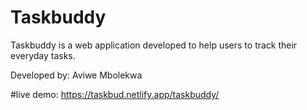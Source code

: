 # Taskbuddy

Taskbuddy is a web application developed to help users to track their everyday tasks.

Developed by: Aviwe Mbolekwa

#live demo: https://taskbud.netlify.app/taskbuddy/
